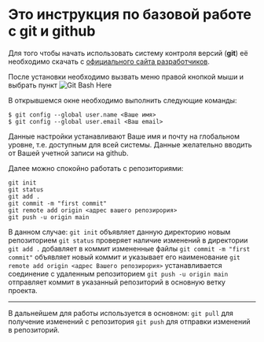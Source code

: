 ﻿# Это инструкция по базовой работе с git и github
Для того чтобы начать использовать систему контроля версий (**git**) её  необходимо скачать с [официального сайта разработчиков](https://git-scm.com/downloads).

После установки необходимо вызвать меню правой кнопкой мыши и выбрать пункт
![Git Bash Here](https://www.toolsqa.com/wp-content/gallery/git/open_git_bash_here.png)

В открывшемся окне необходимо выполнить следующие команды:

    $ git config --global user.name <Ваше имя>
    $ git config --global user.email <Ваш email>

Данные настройки устанавливают Ваше имя и почту на глобальном уровне, т.е. доступным для всей системы. Данные желательно вводить от Вашей учетной записи на github.

Далее можно спокойно работать с репозиториями:

    git init
    git status
    git add .  
    git commit -m "first commit"
    git remote add origin <адрес вашего репозирория>
    git push -u origin main

В данном случае:
`git init` объявляет данную директорию новым репозиторием
`git status` проверяет наличие изменений в директории
`git add .` добавляет в коммит измененные файлы
`git commit -m "first commit"` объявляет новый коммит и указывает его наименование
`git remote add origin <адрес Вашего репозирория>` устанавливается соединение с удаленным репозиторием
`git push -u origin main` отправляет коммит в указанный репозиторий в основную ветку проекта.

---
В дальнейшем для работы используется в основном:
`git pull` для получение изменений с репозитория
`git push` для отправки изменений в репозиторий.


